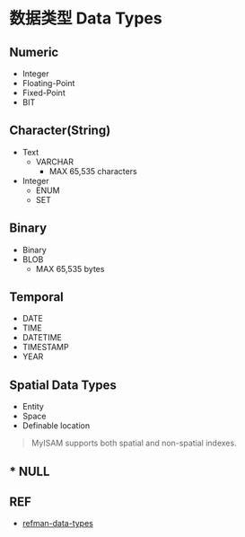 # 数据类型 Data Types

## Numeric

- Integer
- Floating-Point
- Fixed-Point
- BIT

## Character(String)

- Text
  - VARCHAR
    - MAX 65,535 characters
- Integer
  - ENUM
  - SET

## Binary

- Binary
- BLOB
  - MAX 65,535 bytes

## Temporal

- DATE
- TIME
- DATETIME
- TIMESTAMP
- YEAR

## Spatial Data Types

- Entity
- Space
- Definable location

> MyISAM supports both spatial and non-spatial indexes.

## * NULL


## REF

- [refman-data-types](https://dev.mysql.com/doc/refman/5.6/en/data-types.html)


